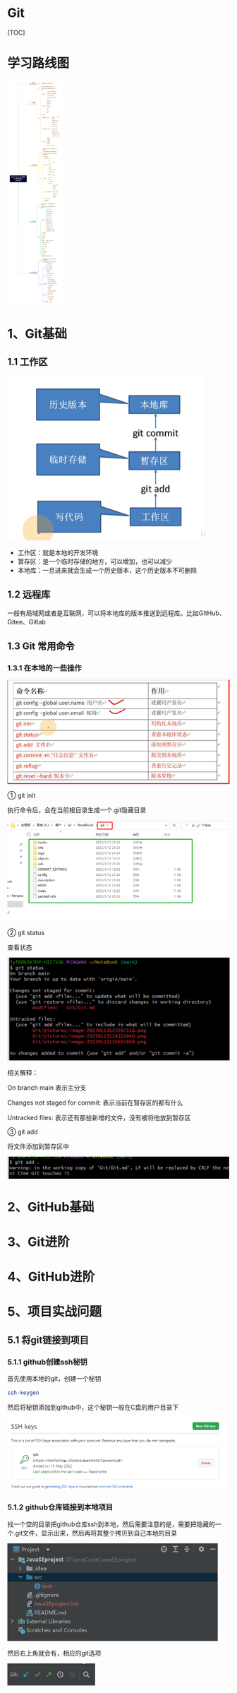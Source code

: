 # Git

[TOC]

# 学习路线图

<img src=".\pictures\learnroad.png" alt="Git & GitHub 学习路线 by 程序员鱼皮" style="zoom: 50%;" />

# 1、Git基础

## 1.1 工作区

![image-20230113123207116](.\pictures\image-20230113123207116.png)

- 工作区：就是本地的开发环境
- 暂存区：是一个临时存储的地方，可以增加，也可以减少
- 本地库：一旦进来就会生成一个历史版本，这个历史版本不可删除

## 1.2 远程库

一般有局域网或者是互联网，可以将本地库的版本推送到远程库。比如GItHub、Gitee、Gitlab

## 1.3 Git 常用命令

### 1.3.1 在本地的一些操作

![image-20230113124321640](.\pictures\image-20230113124321640.png)

① git init 

执行命令后，会在当前根目录生成一个.git隐藏目录

![image-20230113124642869](.\pictures\image-20230113124642869.png)

② git status

查看状态

![image-20230113124835967](.\pictures\image-20230113124835967.png)

相关解释：

On branch main 表示主分支

Changes not staged for commit: 表示当前在暂存区的都有什么

Untracked files: 表示还有那些新增的文件，没有被将他放到暂存区

③ git add

将文件添加到暂存区中

![image-20230113125455001](pictures/image-20230113125455001.png)







# 2、GitHub基础

# 3、Git进阶

# 4、GitHub进阶

# 5、项目实战问题

## 5.1 将git链接到项目

### 5.1.1 github创建ssh秘钥

首先使用本地的git，创建一个秘钥

```bash
ssh-keygen
```

然后将秘钥添加到github中，这个秘钥一般在C盘的用户目录下

![Untitled](./pictures/Untitled.png)

### 5.1.2 github仓库链接到本地项目

找一个空的目录把github仓库ssh到本地，然后需要注意的是，需要把隐藏的一个.git文件，显示出来，然后再将其整个拷贝到自己本地的目录

![Untitled](./pictures/Untitled%201.png)

然后右上角就会有，相应的git选项

![Untitled](./pictures/Untitled%202.png)
